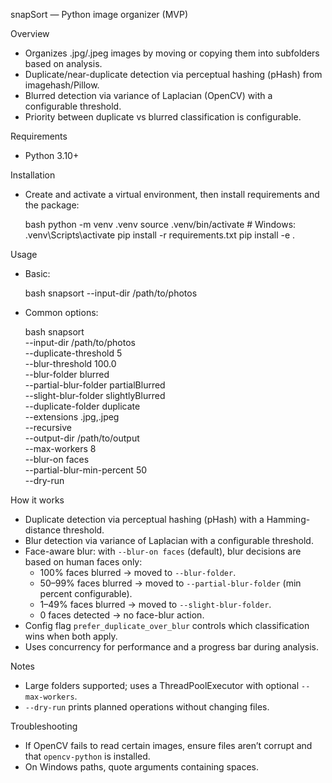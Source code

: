 snapSort — Python image organizer (MVP)

Overview
- Organizes .jpg/.jpeg images by moving or copying them into subfolders based on analysis.
- Duplicate/near-duplicate detection via perceptual hashing (pHash) from imagehash/Pillow.
- Blurred detection via variance of Laplacian (OpenCV) with a configurable threshold.
- Priority between duplicate vs blurred classification is configurable.

Requirements
- Python 3.10+

Installation
- Create and activate a virtual environment, then install requirements and the package:

  bash
  python -m venv .venv
  source .venv/bin/activate  # Windows: .venv\Scripts\activate
  pip install -r requirements.txt
  pip install -e .

Usage
- Basic:

  bash
  snapsort --input-dir /path/to/photos

- Common options:

  bash
  snapsort \
    --input-dir /path/to/photos \
    --duplicate-threshold 5 \
    --blur-threshold 100.0 \
    --blur-folder blurred \
    --partial-blur-folder partialBlurred \
    --slight-blur-folder slightlyBlurred \
    --duplicate-folder duplicate \
    --extensions .jpg,.jpeg \
    --recursive \
    --output-dir /path/to/output \
    --max-workers 8 \
    --blur-on faces \
    --partial-blur-min-percent 50 \
    --dry-run

How it works
- Duplicate detection via perceptual hashing (pHash) with a Hamming-distance threshold.
- Blur detection via variance of Laplacian with a configurable threshold.
- Face-aware blur: with `--blur-on faces` (default), blur decisions are based on human faces only:
  - 100% faces blurred → moved to `--blur-folder`.
  - 50–99% faces blurred → moved to `--partial-blur-folder` (min percent configurable).
  - 1–49% faces blurred → moved to `--slight-blur-folder`.
  - 0 faces detected → no face-blur action.
- Config flag `prefer_duplicate_over_blur` controls which classification wins when both apply.
- Uses concurrency for performance and a progress bar during analysis.

Notes
- Large folders supported; uses a ThreadPoolExecutor with optional `--max-workers`.
- `--dry-run` prints planned operations without changing files.

Troubleshooting
- If OpenCV fails to read certain images, ensure files aren’t corrupt and that `opencv-python` is installed.
- On Windows paths, quote arguments containing spaces.
